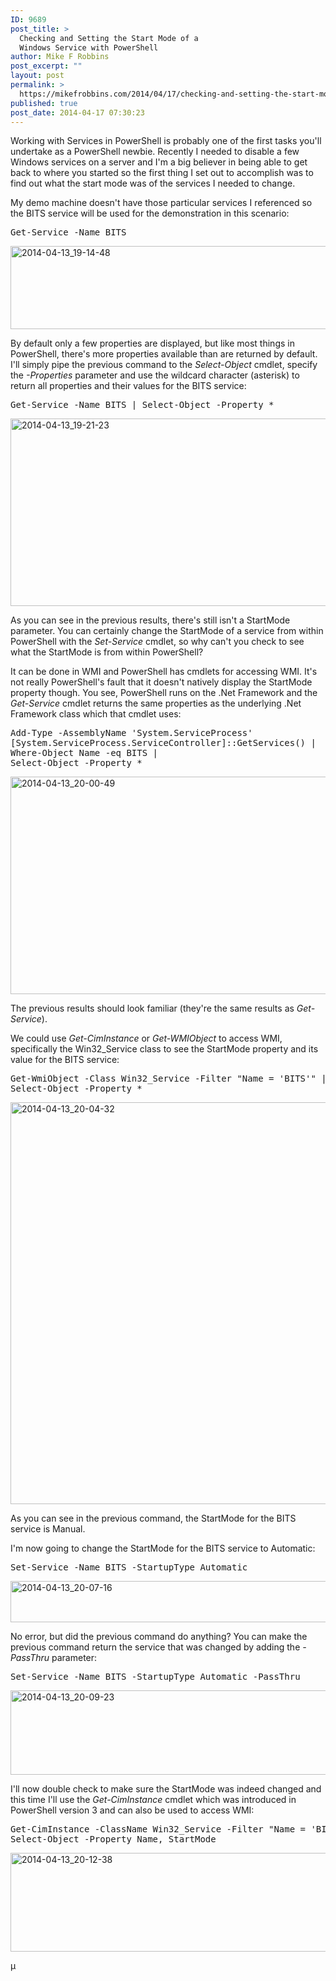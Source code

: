 ```yaml
---
ID: 9689
post_title: >
  Checking and Setting the Start Mode of a
  Windows Service with PowerShell
author: Mike F Robbins
post_excerpt: ""
layout: post
permalink: >
  https://mikefrobbins.com/2014/04/17/checking-and-setting-the-start-mode-of-a-windows-service-with-powershell/
published: true
post_date: 2014-04-17 07:30:23
---
```

Working with Services in PowerShell is probably one of the first tasks you'll undertake as a PowerShell newbie. Recently I needed to disable a few Windows services on a server and I'm a big believer in being able to get back to where you started so the first thing I set out to accomplish was to find out what the start mode was of the services I needed to change.

My demo machine doesn't have those particular services I referenced so the BITS service will be used for the demonstration in this scenario:
<pre class="lang:ps decode:true">Get-Service -Name BITS</pre>
<a href="http://mikefrobbins.com/wp-content/uploads/2014/04/2014-04-13_19-14-48.png"><img class="alignnone size-full wp-image-9690" alt="2014-04-13_19-14-48" src="http://mikefrobbins.com/wp-content/uploads/2014/04/2014-04-13_19-14-48.png" width="877" height="133" /></a>

By default only a few properties are displayed, but like most things in PowerShell, there's more properties available than are returned by default. I'll simply pipe the previous command to the <em>Select-Object</em> cmdlet, specify the <em>-Properties</em> parameter and use the wildcard character (asterisk) to return all properties and their values for the BITS service:
<pre class="lang:ps decode:true">Get-Service -Name BITS | Select-Object -Property *</pre>
<a href="http://mikefrobbins.com/wp-content/uploads/2014/04/2014-04-13_19-21-23.png"><img class="alignnone size-full wp-image-9691" alt="2014-04-13_19-21-23" src="http://mikefrobbins.com/wp-content/uploads/2014/04/2014-04-13_19-21-23.png" width="877" height="300" /></a>

As you can see in the previous results, there's still isn't a StartMode parameter. You can certainly change the StartMode of a service from within PowerShell with the <em>Set-Service</em> cmdlet, so why can't you check to see what the StartMode is from within PowerShell?

It can be done in WMI and PowerShell has cmdlets for accessing WMI. It's not really PowerShell's fault that it doesn't natively display the StartMode property though. You see, PowerShell runs on the .Net Framework and the <em>Get-Service</em> cmdlet returns the same properties as the underlying .Net Framework class which that cmdlet uses:
<pre class="lang:ps decode:true">Add-Type -AssemblyName 'System.ServiceProcess'
[System.ServiceProcess.ServiceController]::GetServices() |
Where-Object Name -eq BITS |
Select-Object -Property *</pre>
<a href="http://mikefrobbins.com/wp-content/uploads/2014/04/2014-04-13_20-00-49.png"><img class="alignnone size-full wp-image-9693" alt="2014-04-13_20-00-49" src="http://mikefrobbins.com/wp-content/uploads/2014/04/2014-04-13_20-00-49.png" width="877" height="348" /></a>

The previous results should look familiar (they're the same results as <em>Get-Service</em>).

We could use <em>Get-CimInstance</em> or <em>Get-WMIObject</em> to access WMI, specifically the Win32_Service class to see the StartMode property and its value for the BITS service:
<pre class="lang:ps decode:true">Get-WmiObject -Class Win32_Service -Filter "Name = 'BITS'" |
Select-Object -Property *</pre>
<a href="http://mikefrobbins.com/wp-content/uploads/2014/04/2014-04-13_20-04-32.png"><img class="alignnone size-full wp-image-9694" alt="2014-04-13_20-04-32" src="http://mikefrobbins.com/wp-content/uploads/2014/04/2014-04-13_20-04-32.png" width="877" height="643" /></a>

As you can see in the previous command, the StartMode for the BITS service is Manual.

I'm now going to change the StartMode for the BITS service to Automatic:
<pre class="lang:ps decode:true">Set-Service -Name BITS -StartupType Automatic</pre>
<a href="http://mikefrobbins.com/wp-content/uploads/2014/04/2014-04-13_20-07-16.png"><img class="alignnone size-full wp-image-9695" alt="2014-04-13_20-07-16" src="http://mikefrobbins.com/wp-content/uploads/2014/04/2014-04-13_20-07-16.png" width="877" height="66" /></a>

No error, but did the previous command do anything? You can make the previous command return the service that was changed by adding the <em>-PassThru</em> parameter:
<pre class="lang:ps decode:true">Set-Service -Name BITS -StartupType Automatic -PassThru</pre>
<a href="http://mikefrobbins.com/wp-content/uploads/2014/04/2014-04-13_20-09-23.png"><img class="alignnone size-full wp-image-9696" alt="2014-04-13_20-09-23" src="http://mikefrobbins.com/wp-content/uploads/2014/04/2014-04-13_20-09-23.png" width="877" height="135" /></a>

I'll now double check to make sure the StartMode was indeed changed and this time I'll use the <em>Get-CimInstance</em> cmdlet which was introduced in PowerShell version 3 and can also be used to access WMI:
<pre class="lang:ps decode:true">Get-CimInstance -ClassName Win32_Service -Filter "Name = 'BITS'" |
Select-Object -Property Name, StartMode</pre>
<a href="http://mikefrobbins.com/wp-content/uploads/2014/04/2014-04-13_20-12-38.png"><img class="alignnone size-full wp-image-9697" alt="2014-04-13_20-12-38" src="http://mikefrobbins.com/wp-content/uploads/2014/04/2014-04-13_20-12-38.png" width="877" height="158" /></a>

µ